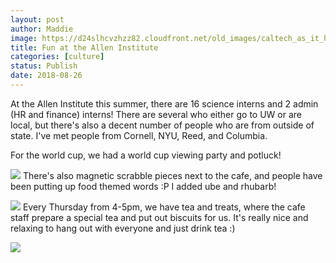 ```yaml
---
layout: post
author: Maddie
image: https://d24slhcvzhzz82.cloudfront.net/old_images/caltech_as_it_happens/6a0105349b8251970b022ad384d386200d.jpg
title: Fun at the Allen Institute
categories: [culture]
status: Publish
date: 2018-08-26
---
```


At the Allen Institute this summer, there are 16 science interns and 2 admin (HR and finance) interns! There are several who either go to UW or are local, but there's also a decent number of people who are from outside of state. I've met people from Cornell, NYU, Reed, and Columbia.

For the world cup, we had a world cup viewing party and potluck!


![](https://d24slhcvzhzz82.cloudfront.net/old_images/caltech_as_it_happens/6a0105349b8251970b022ad384d381200d.jpg)
There's also magnetic scrabble pieces next to the cafe, and people have been putting up food themed words :P I added ube and rhubarb!


![](https://d24slhcvzhzz82.cloudfront.net/old_images/caltech_as_it_happens/6a0105349b8251970b022ad384d38b200d.jpg)
Every Thursday from 4-5pm, we have tea and treats, where the cafe staff prepare a special tea and put out biscuits for us. It's really nice and relaxing to hang out with everyone and just drink tea :)


![](https://d24slhcvzhzz82.cloudfront.net/old_images/caltech_as_it_happens/6a0105349b8251970b022ad384d38f200d.jpg)
